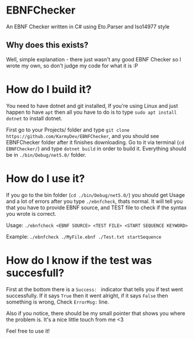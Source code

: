 # EBNFChecker
An EBNF Checker written in C# using Eto.Parser and Iso14977 style

## Why does this exists?
Well, simple explanation - there just wasn't any good EBNF Checker so I wrote my own, so don't judge my code for what it is :P

# How do I build it?
You need to have dotnet and git installed,
If you're using Linux and just happen to have `apt` then all you have to do is to type `sudo apt install dotnet` to install dotnet.

First go to your Projects/ folder and type `git clone https://github.com/KarmyDev/EBNFChecker`, and you should see EBNFChecker folder after it finishes downloading.
Go to it via terminal (`cd EBNFChecker/`) and type `dotnet build` in order to build it.
Everything should be in `./bin/Debug/net5.0/` folder.

# How do I use it?
If you go to the bin folder (`cd ./bin/Debug/net5.0/`) you should get Usage and a lot of errors after you type `./ebnfcheck`, thats normal.
It will tell you that you have to provide EBNF source, and TEST file to check if the syntax you wrote is correct.

Usage: `./ebnfcheck <EBNF SOURCE> <TEST FILE> <START SEQUENCE KEYWORD>`

Example: `./ebnfcheck ./MyFile.ebnf ./Test.txt startSequence`

# How do I know if the test was succesfull?
First at the bottom there is a `Success: ` indicator that tells you if test went successfully.
If it says `True` then it went alright, if it says `False` then something is wrong, Check `ErrorMsg:` line.

Also if you notice, there should be my small pointer that shows you where the problem is. It's a nice little touch from me <3

Feel free to use it!
